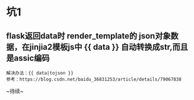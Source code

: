 
# 坑1
## flask返回data时 render_template的 json对象数据，在jinjia2模板js中 {{ data }} 自动转换成str,而且是assic编码
    解决办法：{{ data|tojson }}
    参考：https://blog.csdn.net/baidu_36831253/article/details/79067838
    





~待续~

